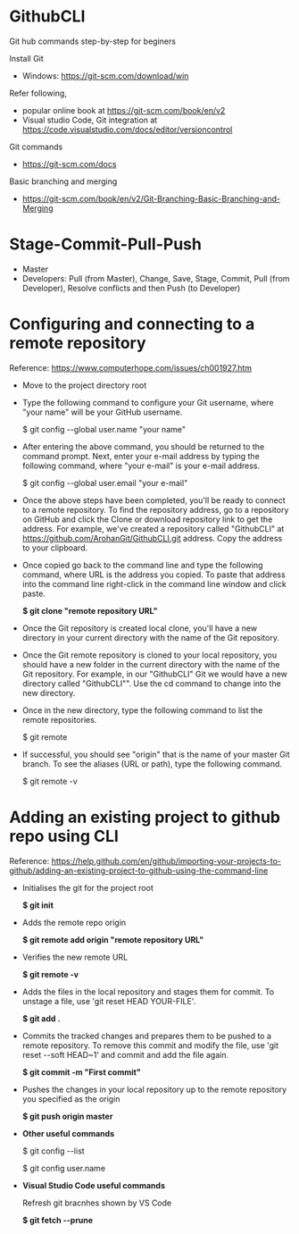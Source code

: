 # GithubCLI
Git hub commands step-by-step for beginers

Install Git
- Windows: https://git-scm.com/download/win

Refer following,
- popular online book at https://git-scm.com/book/en/v2
- Visual studio Code, Git integration at https://code.visualstudio.com/docs/editor/versioncontrol

Git commands
- https://git-scm.com/docs

Basic branching and merging
- https://git-scm.com/book/en/v2/Git-Branching-Basic-Branching-and-Merging

# Stage-Commit-Pull-Push

- Master
- Developers: Pull (from Master), Change, Save, Stage, Commit, Pull (from Developer), Resolve 		  conflicts and then Push (to Developer)

# Configuring and connecting to a remote repository
Reference: https://www.computerhope.com/issues/ch001927.htm

- Move to the project directory root

- Type the following command to configure your Git username, where "your name" will be your GitHub username.

	$ git config --global user.name "your name"

- After entering the above command, you should be returned to the command prompt. Next, enter your e-mail address by typing the following command, where "your e-mail" is your e-mail address.

	$ git config --global user.email "your e-mail"

- Once the above steps have been completed, you'll be ready to connect to a remote repository. To find the repository address, go to a repository on GitHub and click the Clone or download repository link to get the address. For example, we've created a repository called "GithubCLI" at https://github.com/ArohanGit/GithubCLI.git address. Copy the address to your clipboard.

- Once copied go back to the command line and type the following command, where URL is the address you copied. To paste that address into the command line right-click in the command line window and click paste.

	**$ git clone "remote repository URL"**

- Once the Git repository is created local clone, you'll have a new directory in your current directory with the name of the Git repository.

- Once the Git remote repository is cloned to your local repository, you should have a new folder in the current directory with the name of the Git repository. For example, in our "GithubCLI" Git we would have a new directory called "GithubCLI"". Use the cd command to change into the new directory.

- Once in the new directory, type the following command to list the remote repositories.

	$ git remote

- If successful, you should see "origin" that is the name of your master Git branch. To see the aliases (URL or path), type the following command.

	$ git remote -v


# Adding an existing project to github repo using CLI
Reference:  https://help.github.com/en/github/importing-your-projects-to-github/adding-an-existing-project-to-github-using-the-command-line

- Initialises the git for the project root

	**$ git init**

- Adds the remote repo origin

	**$ git remote add origin "remote repository URL"**

- Verifies the new remote URL

	**$ git remote -v**

- Adds the files in the local repository and stages them for commit. To unstage a file, use 'git reset HEAD YOUR-FILE'.

	**$ git add .**

- Commits the tracked changes and prepares them to be pushed to a remote repository. To remove this commit and modify   the file, use 'git reset --soft HEAD~1' and commit and add the file again.

	**$ git commit -m "First commit"**

- Pushes the changes in your local repository up to the remote repository you specified as the origin

	**$ git push origin master**

- **Other useful commands**

	$ git config --list
    
	$ git config user.name

- **Visual Studio Code useful commands**

	Refresh git bracnhes shown by VS Code
	
	**$ git fetch --prune**